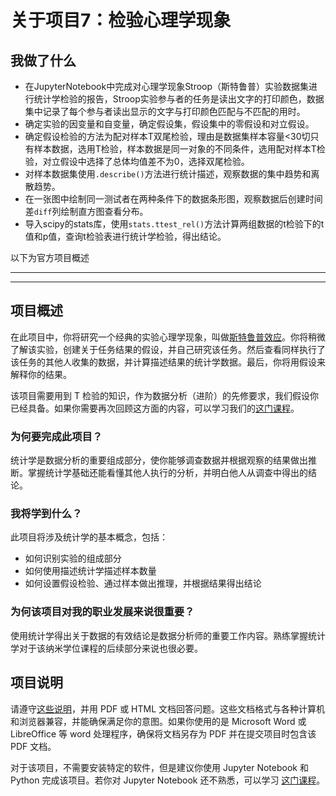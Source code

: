 # 关于项目7：检验心理学现象

## 我做了什么

* 在JupyterNotebook中完成对心理学现象Stroop（斯特鲁普）实验数据集进行统计学检验的报告，Stroop实验参与者的任务是读出文字的打印颜色，数据集中记录了每个参与者读出显示的文字与打印颜色匹配与不匹配的用时。
* 确定实验的因变量和自变量，确定假设集，假设集中的零假设和对立假设。
* 确定假设检验的方法为配对样本T双尾检验，理由是数据集样本容量<30切只有样本数据，选用T检验，样本数据是同一对象的不同条件，选用配对样本T检验，对立假设中选择了总体均值差不为0，选择双尾检验。
* 对样本数据集使用`.describe()`方法进行统计描述，观察数据的集中趋势和离散趋势。
* 在一张图中绘制同一测试者在两种条件下的数据条形图，观察数据后创建时间差`diff`列绘制直方图查看分布。
* 导入scipy的stats库，使用`stats.ttest_rel()`方法计算两组数据的t检验下的t值和p值，查询t检验表进行统计学检验，得出结论。



以下为官方项目概述

---

---

## 项目概述

在此项目中，你将研究一个经典的实验心理学现象，叫做[斯特鲁普效应](https://en.wikipedia.org/wiki/Stroop_effect)。你将稍微了解该实验，创建关于任务结果的假设，并自己研究该任务。然后查看同样执行了该任务的其他人收集的数据，并计算描述结果的统计学数据。最后，你将用假设来解释你的结果。

该项目需要用到 T 检验的知识，作为数据分析（进阶）的先修要求，我们假设你已经具备。如果你需要再次回顾这方面的内容，可以学习我们的[这门课程](https://classroom.udacity.com/courses/ud201)。

### 为何要完成此项目？

统计学是数据分析的重要组成部分，使你能够调查数据并根据观察的结果做出推断。掌握统计学基础还能看懂其他人执行的分析，并明白他人从调查中得出的结论。

### 我将学到什么？

此项目将涉及统计学的基本概念，包括：

- 如何识别实验的组成部分
- 如何使用描述统计学描述样本数量
- 如何设置假设检验、通过样本做出推理，并根据结果得出结论

### 为何该项目对我的职业发展来说很重要？

使用统计学得出关于数据的有效结论是数据分析师的重要工作内容。熟练掌握统计学对于该纳米学位课程的后续部分来说也很必要。

## 项目说明

请遵守[这些说明](https://github.com/udacity/new-dand-advanced-china/blob/master/检验心理学现象/统计学：检验心理学现象.md)，并用 PDF 或 HTML 文档回答问题。这些文档格式与各种计算机和浏览器兼容，并能确保满足你的意图。如果你使用的是 Microsoft Word 或 LibreOffice 等 word 处理程序，确保将文档另存为 PDF 并在提交项目时包含该 PDF 文档。

对于该项目，不需要安装特定的软件，但是建议你使用 Jupyter Notebook 和 Python 完成该项目。若你对 Jupyter Notebook 还不熟悉，可以学习 [这门课程](https://classroom.udacity.com/nanodegrees/nd002-cn-advanced/parts/25558a2b-eb7f-4e2d-9047-9220a5ccd155/modules/e95ca0b1-2716-4f45-bf4b-781653e885e5/lessons/c6a12f2e-63f2-4007-a2c3-dd3e5f06f3cb/concepts/4cdc5a26-1e54-4a69-8eb4-f15e37aaab7b)。